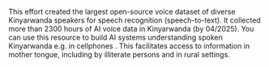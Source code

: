 This effort created the largest open-source voice dataset of diverse Kinyarwanda speakers for speech recognition (speech-to-text). It collected more than 2300  hours of AI voice data in Kinyarwanda (by 04/2025). You can use this resource to build AI systems understanding spoken Kinyarwanda e.g. in cellphones . This facilitates access to information in mother tongue, including by illiterate persons and in rural settings. 